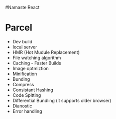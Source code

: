 #Namaste React 

# Parcel 
- Dev build 
- local server 
- HMR (Hot Mudule Replacement)
- File watching algorithm
- Caching - Faster Builds 
- Image optmiztion
- Minification 
- Bunding 
- Compress
- Consistant Hashing 
- Code Spitting 
- Differential Bundling (it supports older browser)
- Dianostic
- Error handling


